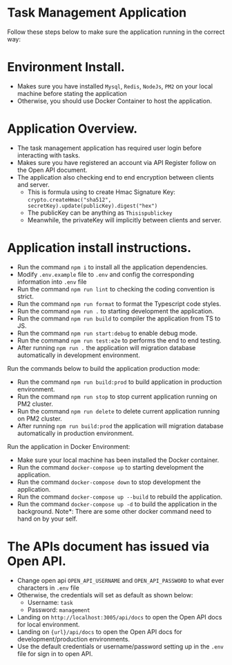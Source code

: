 # Task Management Application

Follow these steps below to make sure the application running in the correct way:

# Environment Install.

-  Makes sure you have installed `Mysql`, `Redis`, `NodeJs`, `PM2` on your local machine before stating the application
-  Otherwise, you should use Docker Container to host the application.

# Application Overview.

-  The task management application has required user login before interacting with tasks.
-  Makes sure you have registered an account via API Register follow on the Open API document.
-  The application also checking end to end encryption between clients and server.
   -  This is formula using to create Hmac Signature Key:
      `crypto.createHmac("sha512", secretKey).update(publicKey).digest("hex")`
   -  The publicKey can be anything as `Thisispublickey`
   -  Meanwhile, the privateKey will implicitly between clients and server.

# Application install instructions.

-  Run the command `npm i` to install all the application dependencies.
-  Modify `.env.example` file to `.env` and config the corresponding information into `.env` file
-  Run the command `npm run lint` to checking the coding convention is strict.
-  Run the command `npm run format` to format the Typescript code styles.
-  Run the command `npm run .` to starting development the application.
-  Run the command `npm run build` to compiler the application from TS to JS.
-  Run the command `npm run start:debug` to enable debug mode.
-  Run the command `npm run test:e2e` to performs the end to end testing.
-  After running `npm run .` the application will migration database automatically in development environment.

Run the commands below to build the application production mode:

-  Run the command `npm run build:prod` to build application in production environment.
-  Run the command `npm run stop` to stop current application running on PM2 cluster.
-  Run the command `npm run delete` to delete current application running on PM2 cluster.
-  After running `npm run build:prod` the application will migration database automatically in production environment.

Run the application in Docker Environment:

-  Make sure your local machine has been installed the Docker container.
-  Run the command `docker-compose up` to starting development the application.
-  Run the command `docker-compose down` to stop development the application.
-  Run the command `docker-compose up --build` to rebuild the application.
-  Run the command `docker-compose up -d` to build the application in the background.
   Note\*: There are some other docker command need to hand on by your self.

# The APIs document has issued via Open API.

-  Change open api `OPEN_API_USERNAME` and `OPEN_API_PASSWORD` to what ever characters in `.env` file
-  Otherwise, the credentials will set as default as shown below:
   -  Username: `task`
   -  Password: `management`
-  Landing on `http://localhost:3005/api/docs` to open the Open API docs for local environment.
-  Landing on `{url}/api/docs` to open the Open API docs for development/production environments.
-  Use the default credentials or username/password setting up in the `.env` file
   for sign in to open API.
